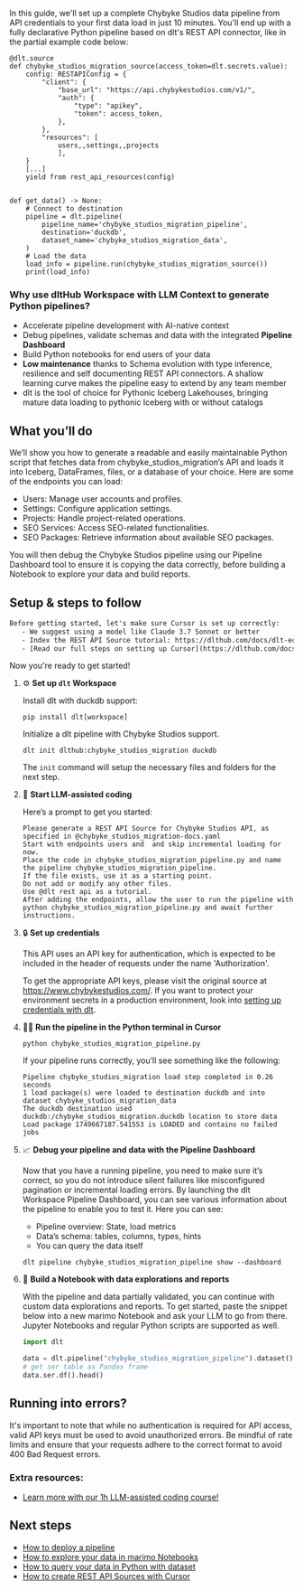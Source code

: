 In this guide, we'll set up a complete Chybyke Studios data pipeline from API credentials to your first data load in just 10 minutes. You'll end up with a fully declarative Python pipeline based on dlt's REST API connector, like in the partial example code below:

```python-outcome
@dlt.source
def chybyke_studios_migration_source(access_token=dlt.secrets.value):
    config: RESTAPIConfig = {
        "client": {
            "base_url": "https://api.chybykestudios.com/v1/",
            "auth": {
                "type": "apikey",
                "token": access_token,
            },
        },
        "resources": [
            users,,settings,,projects
            ],
    }
    [...]
    yield from rest_api_resources(config)


def get_data() -> None:
    # Connect to destination
    pipeline = dlt.pipeline(
        pipeline_name='chybyke_studios_migration_pipeline',
        destination='duckdb',
        dataset_name='chybyke_studios_migration_data', 
    )
    # Load the data
    load_info = pipeline.run(chybyke_studios_migration_source())
    print(load_info) 
```

### Why use dltHub Workspace with LLM Context to generate Python pipelines?

- Accelerate pipeline development with AI-native context
- Debug pipelines, validate schemas and data with the integrated **Pipeline Dashboard**
- Build Python notebooks for end users of your data
- **Low maintenance** thanks to Schema evolution with type inference, resilience and self documenting REST API connectors. A shallow learning curve makes the pipeline easy to extend by any team member
- dlt is the tool of choice for Pythonic Iceberg Lakehouses, bringing mature data loading to pythonic Iceberg with or without catalogs

## What you’ll do

We’ll show you how to generate a readable and easily maintainable Python script that fetches data from chybyke_studios_migration’s API and loads it into Iceberg, DataFrames, files, or a database of your choice. Here are some of the endpoints you can load:

- Users: Manage user accounts and profiles.
- Settings: Configure application settings.
- Projects: Handle project-related operations.
- SEO Services: Access SEO-related functionalities.
- SEO Packages: Retrieve information about available SEO packages.

You will then debug the Chybyke Studios pipeline using our Pipeline Dashboard tool to ensure it is copying the data correctly, before building a Notebook to explore your data and build reports.

## Setup & steps to follow

```default
Before getting started, let's make sure Cursor is set up correctly:
   - We suggest using a model like Claude 3.7 Sonnet or better
   - Index the REST API Source tutorial: https://dlthub.com/docs/dlt-ecosystem/verified-sources/rest_api/ and add it to context as **@dlt rest api**
   - [Read our full steps on setting up Cursor](https://dlthub.com/docs/dlt-ecosystem/llm-tooling/cursor-restapi#23-configuring-cursor-with-documentation)
```

Now you're ready to get started!

1. ⚙️ **Set up `dlt` Workspace**
    
    Install dlt with duckdb support:
    ```shell
    pip install dlt[workspace]
    ```

    Initialize a dlt pipeline with Chybyke Studios support.
    ```shell
    dlt init dlthub:chybyke_studios_migration duckdb
    ```

    The `init` command will setup the necessary files and folders for the next step.
    
2. 🤠 **Start LLM-assisted coding**
    
    Here’s a prompt to get you started:
    
    ```prompt
    Please generate a REST API Source for Chybyke Studios API, as specified in @chybyke_studios_migration-docs.yaml 
    Start with endpoints users and  and skip incremental loading for now. 
    Place the code in chybyke_studios_migration_pipeline.py and name the pipeline chybyke_studios_migration_pipeline. 
    If the file exists, use it as a starting point. 
    Do not add or modify any other files. 
    Use @dlt rest api as a tutorial. 
    After adding the endpoints, allow the user to run the pipeline with python chybyke_studios_migration_pipeline.py and await further instructions.
    ```

    
3. 🔒 **Set up credentials** 
    
    This API uses an API key for authentication, which is expected to be included in the header of requests under the name 'Authorization'.
    
    To get the appropriate API keys, please visit the original source at https://www.chybykestudios.com/.
    If you want to protect your environment secrets in a production environment, look into [setting up credentials with dlt](https://dlthub.com/docs/walkthroughs/add_credentials).
    
4. 🏃‍♀️ **Run the pipeline in the Python terminal in Cursor**
    
    ```shell
    python chybyke_studios_migration_pipeline.py
    ```
    
    If your pipeline runs correctly, you’ll see something like the following:
    
    ```shell
    Pipeline chybyke_studios_migration load step completed in 0.26 seconds
    1 load package(s) were loaded to destination duckdb and into dataset chybyke_studios_migration_data
    The duckdb destination used duckdb:/chybyke_studios_migration.duckdb location to store data
    Load package 1749667187.541553 is LOADED and contains no failed jobs
    ```
    
5. 📈 **Debug your pipeline and data with the Pipeline Dashboard**

    Now that you have a running pipeline, you need to make sure it’s correct, so you do not introduce silent failures like misconfigured pagination or incremental loading errors. By launching the dlt Workspace Pipeline Dashboard, you can see various information about the pipeline to enable you to test it. Here you can see:
    - Pipeline overview: State, load metrics
    - Data’s schema: tables, columns, types, hints
    - You can query the data itself
    
    ```shell
    dlt pipeline chybyke_studios_migration_pipeline show --dashboard
    ```
    
6. 🐍 **Build a Notebook with data explorations and reports**

    With the pipeline and data partially validated, you can continue with custom data explorations and reports. To get started, paste the snippet below into a new marimo Notebook and ask your LLM to go from there. Jupyter Notebooks and regular Python scripts are supported as well.

    
    ```python
    import dlt

   data = dlt.pipeline("chybyke_studios_migration_pipeline").dataset()
   # get ser table as Pandas frame
   data.ser.df().head()
    ```

## Running into errors?

It's important to note that while no authentication is required for API access, valid API keys must be used to avoid unauthorized errors. Be mindful of rate limits and ensure that your requests adhere to the correct format to avoid 400 Bad Request errors.

### Extra resources:

- [Learn more with our 1h LLM-assisted coding course!](https://www.youtube.com/watch?v=GGid70rnJuM)

## Next steps

- [How to deploy a pipeline](https://dlthub.com/docs/walkthroughs/deploy-a-pipeline)
- [How to explore your data in marimo Notebooks](https://dlthub.com/docs/general-usage/dataset-access/marimo)
- [How to query your data in Python with dataset](https://dlthub.com/docs/general-usage/dataset-access/dataset)
- [How to create REST API Sources with Cursor](https://dlthub.com/docs/dlt-ecosystem/llm-tooling/cursor-restapi)